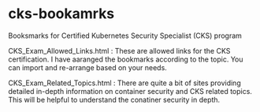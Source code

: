 # cks-bookamrks
Booksmarks for Certified Kubernetes Security Specialist (CKS) program


CKS_Exam_Allowed_Links.html : These are allowed links for the CKS certification. I have aaranged the bookmarks according to the topic. You can import and re-arrange based on your needs.

CKS_Exam_Related_Topics.html : There are quite a bit of sites providing detailed in-depth information on container security and CKS related topics. This will be helpful to understand the conatiner security in depth.
